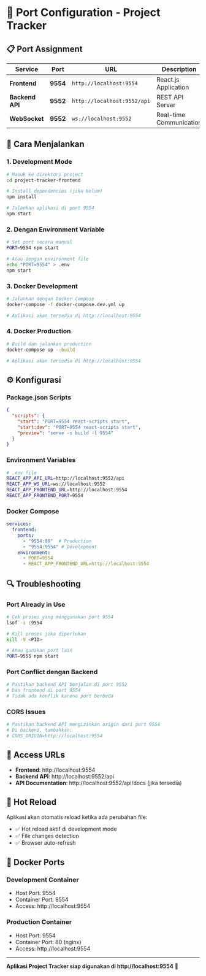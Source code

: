 # 🔧 Port Configuration - Project Tracker

## 📋 Port Assignment

| Service | Port | URL | Description |
|---------|------|-----|-------------|
| **Frontend** | **9554** | `http://localhost:9554` | React.js Application |
| **Backend API** | **9552** | `http://localhost:9552/api` | REST API Server |
| **WebSocket** | **9552** | `ws://localhost:9552` | Real-time Communication |

## 🚀 Cara Menjalankan

### 1. Development Mode
```bash
# Masuk ke direktori project
cd project-tracker-frontend

# Install dependencies (jika belum)
npm install

# Jalankan aplikasi di port 9554
npm start
```

### 2. Dengan Environment Variable
```bash
# Set port secara manual
PORT=9554 npm start

# Atau dengan environment file
echo "PORT=9554" > .env
npm start
```

### 3. Docker Development
```bash
# Jalankan dengan Docker Compose
docker-compose -f docker-compose.dev.yml up

# Aplikasi akan tersedia di http://localhost:9554
```

### 4. Docker Production
```bash
# Build dan jalankan production
docker-compose up --build

# Aplikasi akan tersedia di http://localhost:9554
```

## ⚙️ Konfigurasi

### Package.json Scripts
```json
{
  "scripts": {
    "start": "PORT=9554 react-scripts start",
    "start:dev": "PORT=9554 react-scripts start",
    "preview": "serve -s build -l 9554"
  }
}
```

### Environment Variables
```bash
# .env file
REACT_APP_API_URL=http://localhost:9552/api
REACT_APP_WS_URL=ws://localhost:9552
REACT_APP_FRONTEND_URL=http://localhost:9554
REACT_APP_FRONTEND_PORT=9554
```

### Docker Compose
```yaml
services:
  frontend:
    ports:
      - "9554:80"  # Production
      - "9554:9554" # Development
    environment:
      - PORT=9554
      - REACT_APP_FRONTEND_URL=http://localhost:9554
```

## 🔍 Troubleshooting

### Port Already in Use
```bash
# Cek proses yang menggunakan port 9554
lsof -i :9554

# Kill proses jika diperlukan
kill -9 <PID>

# Atau gunakan port lain
PORT=9555 npm start
```

### Port Conflict dengan Backend
```bash
# Pastikan backend API berjalan di port 9552
# Dan frontend di port 9554
# Tidak ada konflik karena port berbeda
```

### CORS Issues
```bash
# Pastikan backend API mengizinkan origin dari port 9554
# Di backend, tambahkan:
# CORS_ORIGIN=http://localhost:9554
```

## 📱 Access URLs

- **Frontend**: http://localhost:9554
- **Backend API**: http://localhost:9552/api
- **API Documentation**: http://localhost:9552/api/docs (jika tersedia)

## 🔄 Hot Reload

Aplikasi akan otomatis reload ketika ada perubahan file:
- ✅ Hot reload aktif di development mode
- ✅ File changes detection
- ✅ Browser auto-refresh

## 🐳 Docker Ports

### Development Container
- Host Port: 9554
- Container Port: 9554
- Access: http://localhost:9554

### Production Container
- Host Port: 9554
- Container Port: 80 (nginx)
- Access: http://localhost:9554

---

**Aplikasi Project Tracker siap digunakan di http://localhost:9554** 🎉
